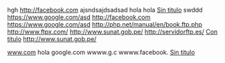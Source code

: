 hgh
http://facebook.com
ajsndsajdsadsad hola
hola
[Sin titulo](http://joedicastro.com) swddd https://www.google.com/asd
http://facebook.com
https://www.google.com/asd
http://php.net/manual/en/book.ftp.php
http://www.ftpx.com/
http://www.sunat.gob.pe/
http://servidorftp.es/
[Con titulo](http://joedicastro.com/asdhshshhs)
http://www.sunat.gob.pe/

www.com
hola
google.com
wwww.g.c
wwww.facebook.
[Sin titulo](wwww.facebook.com)
